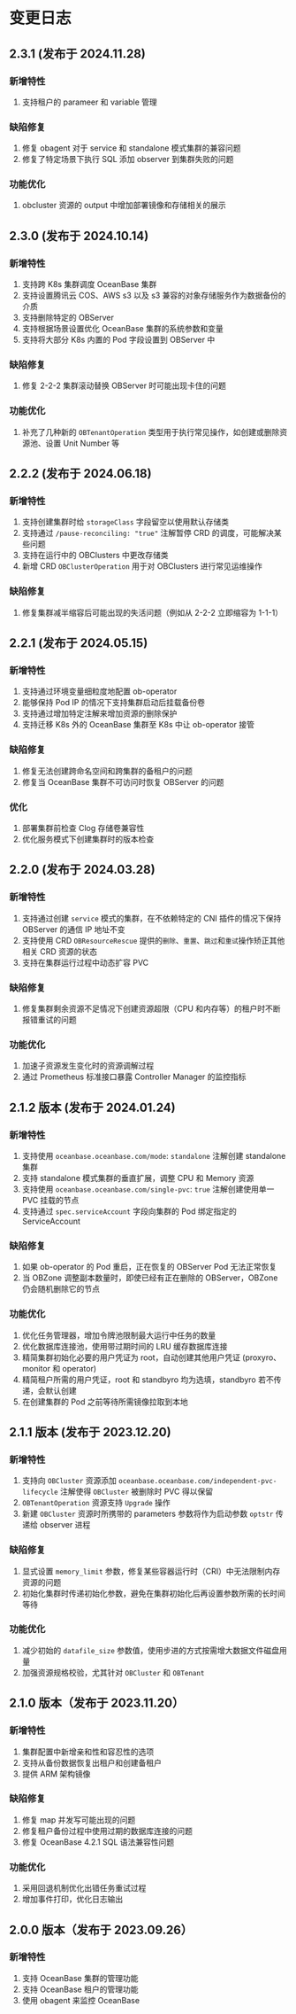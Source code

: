# 变更日志

## 2.3.1 (发布于 2024.11.28)

### 新增特性
1. 支持租户的 parameer 和 variable 管理

### 缺陷修复
1. 修复 obagent 对于 service 和 standalone 模式集群的兼容问题
2. 修复了特定场景下执行 SQL 添加 observer 到集群失败的问题

### 功能优化
1. obcluster 资源的 output 中增加部署镜像和存储相关的展示

## 2.3.0 (发布于 2024.10.14)

### 新增特性

1. 支持跨 K8s 集群调度 OceanBase 集群
2. 支持设置腾讯云 COS、AWS s3 以及 s3 兼容的对象存储服务作为数据备份的介质
3. 支持删除特定的 OBServer
4. 支持根据场景设置优化 OceanBase 集群的系统参数和变量
5. 支持将大部分 K8s 内置的 Pod 字段设置到 OBServer 中

### 缺陷修复

1. 修复 2-2-2 集群滚动替换 OBServer 时可能出现卡住的问题

### 功能优化

1. 补充了几种新的 `OBTenantOperation` 类型用于执行常见操作，如创建或删除资源池、设置 Unit Number 等

## 2.2.2 (发布于 2024.06.18)

### 新增特性

1. 支持创建集群时给 `storageClass` 字段留空以使用默认存储类
2. 支持通过 `/pause-reconciling: "true"` 注解暂停 CRD 的调度，可能解决某些问题
3. 支持在运行中的 OBClusters 中更改存储类
4. 新增 CRD `OBClusterOperation` 用于对 OBClusters 进行常见运维操作

### 缺陷修复

1. 修复集群减半缩容后可能出现的失活问题（例如从 2-2-2 立即缩容为 1-1-1）

## 2.2.1 (发布于 2024.05.15)

### 新增特性

1. 支持通过环境变量细粒度地配置 ob-operator
2. 能够保持 Pod IP 的情况下支持集群启动后挂载备份卷
3. 支持通过增加特定注解来增加资源的删除保护
4. 支持迁移 K8s 外的 OceanBase 集群至 K8s 中让 ob-operator 接管

### 缺陷修复

1. 修复无法创建跨命名空间和跨集群的备租户的问题
2. 修复当 OceanBase 集群不可访问时恢复 OBServer 的问题

### 优化

1. 部署集群前检查 Clog 存储卷兼容性
2. 优化服务模式下创建集群时的版本检查

## 2.2.0 (发布于 2024.03.28)

### 新增特性

1. 支持通过创建 `service` 模式的集群，在不依赖特定的 CNI 插件的情况下保持 OBServer 的通信 IP 地址不变
2. 支持使用 CRD `OBResourceRescue` 提供的`删除`、`重置`、`跳过`和`重试`操作矫正其他相关 CRD 资源的状态
3. 支持在集群运行过程中动态扩容 PVC

### 缺陷修复

1. 修复集群剩余资源不足情况下创建资源超限（CPU 和内存等）的租户时不断报错重试的问题

### 功能优化

1. 加速子资源发生变化时的资源调解过程
2. 通过 Prometheus 标准接口暴露 Controller Manager 的监控指标

## 2.1.2 版本 (发布于 2024.01.24)

### 新增特性

1. 支持使用 `oceanbase.oceanbase.com/mode`: `standalone` 注解创建 standalone 集群
2. 支持 standalone 模式集群的垂直扩展，调整 CPU 和 Memory 资源
3. 支持使用 `oceanbase.oceanbase.com/single-pvc`: `true` 注解创建使用单一 PVC 挂载的节点
4. 支持通过 `spec.serviceAccount` 字段向集群的 Pod 绑定指定的 ServiceAccount

### 缺陷修复

1. 如果 ob-operator 的 Pod 重启，正在恢复的 OBServer Pod 无法正常恢复
2. 当 OBZone 调整副本数量时，即使已经有正在删除的 OBServer，OBZone 仍会随机删除它的节点

### 功能优化

1. 优化任务管理器，增加令牌池限制最大运行中任务的数量
2. 优化数据库连接池，使用带过期时间的 LRU 缓存数据库连接
3. 精简集群初始化必要的用户凭证为 root，自动创建其他用户凭证 (proxyro、monitor 和 operator)
4. 精简租户所需的用户凭证，root 和 standbyro 均为选填，standbyro 若不传递，会默认创建
5. 在创建集群的 Pod 之前等待所需镜像拉取到本地

## 2.1.1 版本 (发布于 2023.12.20)

### 新增特性

1. 支持向 `OBCluster` 资源添加 `oceanbase.oceanbase.com/independent-pvc-lifecycle` 注解使得 `OBCluster` 被删除时 PVC 得以保留
2. `OBTenantOperation` 资源支持 `Upgrade` 操作
3. 新建 `OBCluster` 资源时所携带的 parameters 参数将作为启动参数 `optstr` 传递给 observer 进程

### 缺陷修复

1. 显式设置 `memory_limit` 参数，修复某些容器运行时（CRI）中无法限制内存资源的问题
2. 初始化集群时传递初始化参数，避免在集群初始化后再设置参数所需的长时间等待

### 功能优化

1. 减少初始的 `datafile_size` 参数值，使用步进的方式按需增大数据文件磁盘用量
2. 加强资源规格校验，尤其针对 `OBCluster` 和 `OBTenant`

## 2.1.0 版本（发布于 2023.11.20）

### 新增特性

1. 集群配置中新增亲和性和容忍性的选项
2. 支持从备份数据恢复出租户和创建备租户
3. 提供 ARM 架构镜像

### 缺陷修复

1. 修复 map 并发写可能出现的问题
2. 修复租户备份过程中使用过期的数据库连接的问题
3. 修复 OceanBase 4.2.1 SQL 语法兼容性问题

### 功能优化

1. 采用回退机制优化出错任务重试过程
2. 增加事件打印，优化日志输出

## 2.0.0 版本（发布于 2023.09.26）

### 新增特性

1. 支持 OceanBase 集群的管理功能
2. 支持 OceanBase 租户的管理功能
3. 使用 obagent 来监控 OceanBase
